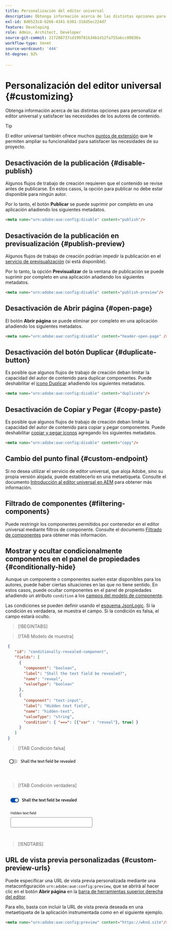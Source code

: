 ```yaml
---
title: Personalización del editor universal
description: Obtenga información acerca de las distintas opciones para personalizar el editor universal y satisfacer las necesidades de los autores de contenido.
exl-id: 8d6523c8-b266-4341-b301-316d5ec224d7
feature: Developing
role: Admin, Architect, Developer
source-git-commit: 217288737cd199701b34b1d12fa755abcc09830a
workflow-type: tm+mt
source-wordcount: '444'
ht-degree: 92%

---
```



# Personalización del editor universal {#customizing}

Obtenga información acerca de las distintas opciones para personalizar el editor universal y satisfacer las necesidades de los autores de contenido.

>[!TIP]
>
>El editor universal también ofrece muchos [puntos de extensión](/help/implementing/universal-editor/extending.md) que le permiten ampliar su funcionalidad para satisfacer las necesidades de su proyecto.

## Desactivación de la publicación {#disable-publish}

Algunos flujos de trabajo de creación requieren que el contenido se revise antes de publicarse. En estos casos, la opción para publicar no debe estar disponible para ningún autor.

Por lo tanto, el botón **Publicar** se puede suprimir por completo en una aplicación añadiendo los siguientes metadatos.

```html
<meta name="urn:adobe:aue:config:disable" content="publish"/>
```

## Desactivación de la publicación en previsualización {#publish-preview}

Algunos flujos de trabajo de creación podrían impedir la publicación en el [servicio de previsualización](/help/sites-cloud/authoring/sites-console/previewing-content.md) (si está disponible).

Por lo tanto, la opción **Previsualizar** de la ventana de publicación se puede suprimir por completo en una aplicación añadiendo los siguientes metadatos.

```html
<meta name="urn:adobe:aue:config:disable" content="publish-preview"/>
```

## Desactivación de Abrir página {#open-page}

El botón **Abrir página** se puede eliminar por completo en una aplicación añadiendo los siguientes metadatos.

```html
<meta name="urn:adobe:aue:config:disable" content="header-open-page" />
```

## Desactivación del botón Duplicar {#duplicate-button}

Es posible que algunos flujos de trabajo de creación deban limitar la capacidad del autor de contenido para duplicar componentes. Puede deshabilitar el [icono Duplicar](/help/sites-cloud/authoring/universal-editor/navigation.md#duplicate) añadiendo los siguientes metadatos.

```html
<meta name="urn:adobe:aue:config:disable" content="duplicate"/>
```

## Desactivación de Copiar y Pegar {#copy-paste}

Es posible que algunos flujos de trabajo de creación deban limitar la capacidad del autor de contenido para copiar y pegar componentes. Puede deshabilitar [copiar y pegar iconos](/help/sites-cloud/authoring/universal-editor/authoring.md#copy-paste) agregando los siguientes metadatos.

```html
<meta name="urn:adobe:aue:config:disable" content="copy"/>
```

## Cambio del punto final {#custom-endpoint}

Si no desea utilizar el servicio de editor universal, que aloja Adobe, sino su propia versión alojada, puede establecerlo en una metaetiqueta. Consulte el documento [Introducción al editor universal en AEM](/help/implementing/universal-editor/getting-started.md##configuration-settings) para obtener más información.

## Filtrado de componentes {#filtering-components}

Puede restringir los componentes permitidos por contenedor en el editor universal mediante filtros de componente. Consulte el documento [Filtrado de componentes](/help/implementing/universal-editor/filtering.md) para obtener más información.

## Mostrar y ocultar condicionalmente componentes en el panel de propiedades {#conditionally-hide}

Aunque un componente o componentes suelen estar disponibles para los autores, puede haber ciertas situaciones en las que no tiene sentido. En estos casos, puede ocultar componentes en el panel de propiedades añadiendo un atributo `condition` a los [campos del modelo de componente](/help/implementing/universal-editor/field-types.md#fields).

Las condiciones se pueden definir usando el [esquema JsonLogic](https://jsonlogic.com/). Si la condición es verdadera, se muestra el campo. Si la condición es falsa, el campo estará oculto.

>[!BEGINTABS]

>[!TAB Modelo de muestra]

```json
 {
    "id": "conditionally-revealed-component",
    "fields": [
      {
        "component": "boolean",
        "label": "Shall the text field be revealed?",
        "name": "reveal",
        "valueType": "boolean"
      },
      {
        "component": "text-input",
        "label": "Hidden text field",
        "name": "hidden-text",
        "valueType": "string",
        "condition": { "===": [{"var" : "reveal"}, true] }
      }
    ]
 }
```

>[!TAB Condición falsa]

![Campo de texto oculto](assets/hidden.png)

>[!TAB Condición verdadera]

![Campo de texto mostrado](assets/shown.png)

>[!ENDTABS]

## URL de vista previa personalizadas {#custom-preview-urls}

Puede especificar una URL de vista previa personalizada mediante una metaconfiguración `urn:adobe:aue:config:preview`, que se abrirá al hacer clic en el botón **Abrir página** en la [barra de herramientas superior derecha del editor](/help/sites-cloud/authoring/universal-editor/navigation.md#universal-editor-toolbar).

Para ello, basta con incluir la URL de vista previa deseada en una metaetiqueta de la aplicación instrumentada como en el siguiente ejemplo.

```html
<meta name="urn:adobe:aue:config:preview" content="https://wknd.site"/>
```
